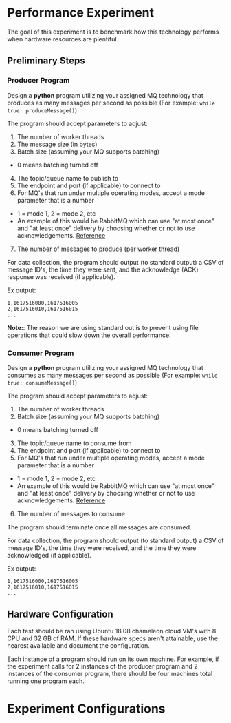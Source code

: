 # Performance Experiment

The goal of this experiment is to benchmark how this technology performs when hardware resources are plentiful.

## Preliminary Steps

### Producer Program

Design a **python** program utilizing your assigned MQ technology that produces as many messages per second as possible (For example: `while true: produceMessage()`)

The program should accept parameters to adjust:

1) The number of worker threads
2) The message size (in bytes)
3) Batch size (assuming your MQ supports batching)
  * 0 means batching turned off
4) The topic/queue name to publish to
5) The endpoint and port (if applicable) to connect to
6) For MQ's that run under multiple operating modes, accept a mode parameter that is a number
  * 1 = mode 1, 2 = mode 2, etc
  * An example of this would be RabbitMQ which can use "at most once" and "at least once" delivery by choosing whether or not to use acknowledgements. [Reference](https://www.rabbitmq.com/reliability.html)
7) The number of messages to produce (per worker thread)

For data collection, the program should output (to standard output) a CSV of message ID's, the time they were sent, and the acknowledge (ACK) response was received (if applicable).

Ex output:

```
1,1617516000,1617516005
2,1617516010,1617516015
...
```

**Note:**: The reason we are using standard out is to prevent using file operations that could slow down the overall performance.

### Consumer Program

Design a **python** program utilizing your assigned MQ technology that consumes as many messages per second as possible (For example: `while true: consumeMessage()`)

The program should accept parameters to adjust:

1) The number of worker threads
2) Batch size (assuming your MQ supports batching)
  * 0 means batching turned off
3) The topic/queue name to consume from
4) The endpoint and port (if applicable) to connect to
5) For MQ's that run under multiple operating modes, accept a mode parameter that is a number
  * 1 = mode 1, 2 = mode 2, etc
  * An example of this would be RabbitMQ which can use "at most once" and "at least once" delivery by choosing whether or not to use acknowledgements. [Reference](https://www.rabbitmq.com/reliability.html)
6) The number of messages to consume

The program should terminate once all messages are consumed.

For data collection, the program should output (to standard output) a CSV of message ID's, the time they were received, and the time they were acknowledged (if applicable).

Ex output:

```
1,1617516000,1617516005
2,1617516010,1617516015
...
```

## Hardware Configuration

Each test should be ran using Ubuntu 18.08 chameleon cloud VM's with 8 CPU and 32 GB of RAM. If these hardware specs aren't attainable, use the nearest available and document the configuration.

Each instance of a program should run on its own machine. For example, if the experiment calls for 2 instances of the producer program and 2 instances of the consumer program, there should be four machines total running one program each.

# Experiment Configurations

